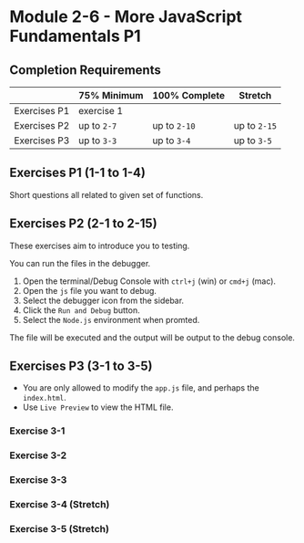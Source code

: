 # Module 2-6 - More JavaScript Fundamentals P1

## Completion Requirements

|              | 75% Minimum | 100% Complete | Stretch      |
| ------------ | ----------- | ------------- | ------------ |
| Exercises P1 | exercise 1  |               |              |
| Exercises P2 | up to `2-7` | up to `2-10`  | up to `2-15` |
| Exercises P3 | up to `3-3` | up to `3-4`   | up to `3-5`  |

## Exercises P1 (1-1 to 1-4)

Short questions all related to given set of functions.

## Exercises P2 (2-1 to 2-15)

These exercises aim to introduce you to testing.

You can run the files in the debugger.

1. Open the terminal/Debug Console with `ctrl+j` (win) or `cmd+j` (mac).
2. Open the `js` file you want to debug.
3. Select the debugger icon from the sidebar.
4. Click the `Run and Debug` button.
5. Select the `Node.js` environment when promted.

The file will be executed and the output will be output to the debug console.

## Exercises P3 (3-1 to 3-5)

- You are only allowed to modify the `app.js` file, and perhaps the `index.html`.
- Use `Live Preview` to view the HTML file.

### Exercise 3-1

### Exercise 3-2

### Exercise 3-3

### Exercise 3-4 (Stretch)

### Exercise 3-5 (Stretch)
